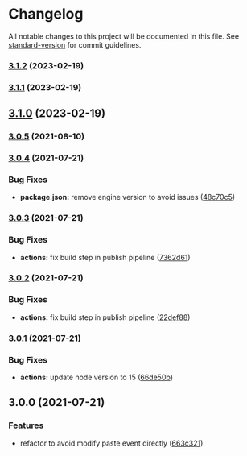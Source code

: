 # Changelog

All notable changes to this project will be documented in this file. See [standard-version](https://github.com/conventional-changelog/standard-version) for commit guidelines.

### [3.1.2](https://github.com/trystan2k/hyperterm-safepaste/compare/v3.1.0...v3.1.2) (2023-02-19)

### [3.1.1](https://github.com/trystan2k/hyperterm-safepaste/compare/v3.1.0...v3.1.1) (2023-02-19)

## [3.1.0](https://github.com/trystan2k/hyperterm-safepaste/compare/v3.0.5...v3.1.0) (2023-02-19)

### [3.0.5](https://github.com/trystan2k/hyperterm-safepaste/compare/v3.0.4...v3.0.5) (2021-08-10)

### [3.0.4](https://github.com/trystan2k/hyperterm-safepaste/compare/v3.0.3...v3.0.4) (2021-07-21)


### Bug Fixes

* **package.json:** remove engine version to avoid issues ([48c70c5](https://github.com/trystan2k/hyperterm-safepaste/commit/48c70c5e0390db43011c0b777850fb6589aafd66))

### [3.0.3](https://github.com/trystan2k/hyperterm-safepaste/compare/v3.0.2...v3.0.3) (2021-07-21)


### Bug Fixes

* **actions:** fix build step in publish pipeline ([7362d61](https://github.com/trystan2k/hyperterm-safepaste/commit/7362d612b00fc5f0c62ed5b191c5f5118c0b0cc6))

### [3.0.2](https://github.com/trystan2k/hyperterm-safepaste/compare/v3.0.1...v3.0.2) (2021-07-21)


### Bug Fixes

* **actions:** fix build step in publish pipeline ([22def88](https://github.com/trystan2k/hyperterm-safepaste/commit/22def88396f47c09b2193bbd2c4c60ad164be0ca))

### [3.0.1](https://github.com/trystan2k/hyperterm-safepaste/compare/v3.0.0...v3.0.1) (2021-07-21)


### Bug Fixes

* **actions:** update node version to 15 ([66de50b](https://github.com/trystan2k/hyperterm-safepaste/commit/66de50bec3c0cbd724be3dcb5c446b977e93d17f))

## 3.0.0 (2021-07-21)


### Features

* refactor to avoid modify paste event directly ([663c321](https://github.com/trystan2k/hyperterm-safepaste/commit/663c3217a7d2d4d43c42d0fc46b1e06d1e39a480))
